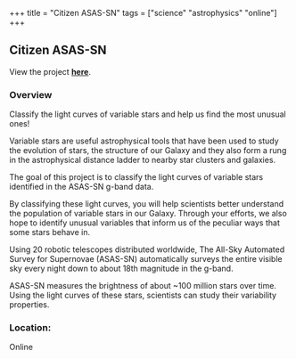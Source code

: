+++
title = "Citizen ASAS-SN"
tags = ["science" "astrophysics" "online"]
+++

## Citizen ASAS-SN

View the project [**here**](https://www.zooniverse.org/projects/tharinduj/citizen-asas-sn).

### Overview

Classify the light curves of variable stars and help us find the most unusual ones!

Variable stars are useful astrophysical tools that have been used to study the evolution of stars, the structure of our Galaxy and they also form a rung in the astrophysical distance ladder to nearby star clusters and galaxies.

The goal of this project is to classify the light curves of variable stars identified in the ASAS-SN g-band data.

By classifying these light curves, you will help scientists better understand the population of variable stars in our Galaxy. Through your efforts, we also hope to identify unusual variables that inform us of the peculiar ways that some stars behave in.

Using 20 robotic telescopes distributed worldwide, The All-Sky Automated Survey for Supernovae (ASAS-SN) automatically surveys the entire visible sky every night down to about 18th magnitude in the g-band.

ASAS-SN measures the brightness of about ~100 million stars over time. Using the light curves of these stars, scientists can study their variability properties.

### Location:
Online
